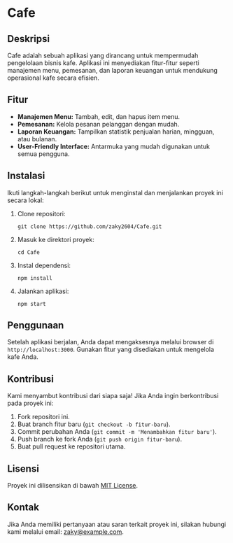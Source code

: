 # Cafe

## Deskripsi
Cafe adalah sebuah aplikasi yang dirancang untuk mempermudah pengelolaan bisnis kafe. Aplikasi ini menyediakan fitur-fitur seperti manajemen menu, pemesanan, dan laporan keuangan untuk mendukung operasional kafe secara efisien.

## Fitur
- **Manajemen Menu:** Tambah, edit, dan hapus item menu.
- **Pemesanan:** Kelola pesanan pelanggan dengan mudah.
- **Laporan Keuangan:** Tampilkan statistik penjualan harian, mingguan, atau bulanan.
- **User-Friendly Interface:** Antarmuka yang mudah digunakan untuk semua pengguna.

## Instalasi
Ikuti langkah-langkah berikut untuk menginstal dan menjalankan proyek ini secara lokal:

1. Clone repositori:
   ```
   git clone https://github.com/zaky2604/Cafe.git
   ```
2. Masuk ke direktori proyek:
   ```
   cd Cafe
   ```
3. Instal dependensi:
   ```
   npm install
   ```
4. Jalankan aplikasi:
   ```
   npm start
   ```

## Penggunaan
Setelah aplikasi berjalan, Anda dapat mengaksesnya melalui browser di `http://localhost:3000`. Gunakan fitur yang disediakan untuk mengelola kafe Anda.

## Kontribusi
Kami menyambut kontribusi dari siapa saja! Jika Anda ingin berkontribusi pada proyek ini:

1. Fork repositori ini.
2. Buat branch fitur baru (`git checkout -b fitur-baru`).
3. Commit perubahan Anda (`git commit -m 'Menambahkan fitur baru'`).
4. Push branch ke fork Anda (`git push origin fitur-baru`).
5. Buat pull request ke repositori utama.

## Lisensi
Proyek ini dilisensikan di bawah [MIT License](LICENSE).

## Kontak
Jika Anda memiliki pertanyaan atau saran terkait proyek ini, silakan hubungi kami melalui email: [zaky@example.com](mailto:zaky@example.com).

```
